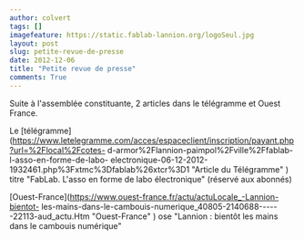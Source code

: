 ```yaml
---
author: colvert
tags: []
imagefeature: https://static.fablab-lannion.org/logoSeul.jpg
layout: post
slug: petite-revue-de-presse
date: 2012-12-06
title: "Petite revue de presse"
comments: True
---
```

Suite à l'assemblée constituante, 2 articles dans le télégramme et Ouest
France.

Le
[télégramme](https://www.letelegramme.com/acces/espaceclient/inscription/payant.php?url=%2Flocal%2Fcotes-
d-armor%2Flannion-paimpol%2Fville%2Ffablab-l-asso-en-forme-de-labo-
electronique-06-12-2012-1932461.php%3Fxtmc%3Dfablab%26xtcr%3D1 "Article du
Télégramme" ) titre "FabLab. L'asso en forme de labo électronique" (réservé
aux abonnés)

[Ouest-France](https://www.ouest-france.fr/actu/actuLocale_-Lannion-bientot-
les-mains-dans-le-cambouis-numerique_40805-2140688------22113-aud_actu.Htm
"Ouest-France" ) ose "Lannion : bientôt les mains dans le cambouis numérique"


